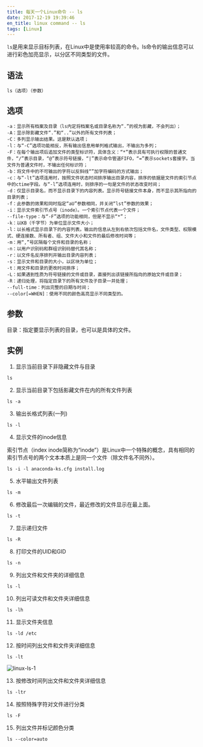 ```yaml
---
title: 每天一个Linux命令 -- ls
date: 2017-12-19 19:39:46
en_title: linux command -- ls
tags: [Linux]
---
```



`ls`是用来显示目标列表，在Linux中是使用率较高的命令。ls命令的输出信息可以进行彩色加亮显示，以分区不同类型的文件。


## 语法

```shell
ls（选项）（参数）
```

## 选项

```shell
-a：显示所有档案及目录（ls内定将档案名或目录名称为“.”的视为影藏，不会列出）；
-A：显示除影藏文件“.”和“..”以外的所有文件列表；
-C：多列显示输出结果。这是默认选项；
-l：与“-C”选项功能相反，所有输出信息用单列格式输出，不输出为多列；
-F：在每个输出项后追加文件的类型标识符，具体含义：“*”表示具有可执行权限的普通文件，“/”表示目录，“@”表示符号链接，“|”表示命令管道FIFO，“=”表示sockets套接字。当文件为普通文件时，不输出任何标识符；
-b：将文件中的不可输出的字符以反斜线“”加字符编码的方式输出；
-c：与“-lt”选项连用时，按照文件状态时间排序输出目录内容，排序的依据是文件的索引节点中的ctime字段。与“-l”选项连用时，则排序的一句是文件的状态改变时间；
-d：仅显示目录名，而不显示目录下的内容列表。显示符号链接文件本身，而不显示其所指向的目录列表；
-f：此参数的效果和同时指定“aU”参数相同，并关闭“lst”参数的效果；
-i：显示文件索引节点号（inode）。一个索引节点代表一个文件；
--file-type：与“-F”选项的功能相同，但是不显示“*”；
-k：以KB（千字节）为单位显示文件大小；
-l：以长格式显示目录下的内容列表。输出的信息从左到右依次包括文件名，文件类型、权限模式、硬连接数、所有者、组、文件大小和文件的最后修改时间等；
-m：用“,”号区隔每个文件和目录的名称；
-n：以用户识别码和群组识别码替代其名称；
-r：以文件名反序排列并输出目录内容列表；
-s：显示文件和目录的大小，以区块为单位；
-t：用文件和目录的更改时间排序；
-L：如果遇到性质为符号链接的文件或目录，直接列出该链接所指向的原始文件或目录；
-R：递归处理，将指定目录下的所有文件及子目录一并处理；
--full-time：列出完整的日期与时间；
--color[=WHEN]：使用不同的颜色高亮显示不同类型的。
```

## 参数

目录：指定要显示列表的目录，也可以是具体的文件。

## 实例

1. 显示当前目录下非隐藏文件与目录

```shell
ls
```

2. 显示当前目录下包括影藏文件在内的所有文件列表

```shell
ls -a
```

3. 输出长格式列表(一列)

```shell
ls -l
```

4. 显示文件的inode信息

索引节点（index inode简称为“inode”）是Linux中一个特殊的概念，具有相同的索引节点号的两个文本本质上是同一个文件（除文件名不同外）。

```shell
ls -i -l anaconda-ks.cfg install.log
```

5. 水平输出文件列表

```shell
ls -m
```

6. 修改最后一次编辑的文件，最近修改的文件显示在最上面。

```shell
ls -t
```

7. 显示递归文件

```shell
ls -R
```

8. 打印文件的UID和GID

```shell
ls -n
```

9. 列出文件和文件夹的详细信息

```shell
ls -l
```

10. 列出可读文件和文件夹详细信息

```shell
ls -lh
```

11. 显示文件夹信息

```shell
ls -ld /etc
```

12. 按时间列出文件和文件夹详细信息

```shell
ls -lt
```

![linux-ls-1](https://img.yingjoy.cn/image/2017/12/linux-ls-1.png)

13. 按修改时间列出文件和文件夹详细信息

```shell
ls -ltr
```

14. 按照特殊字符对文件进行分类

```shell
ls -F
```

15. 列出文件并标记颜色分类

```shell
ls --color=auto
```
